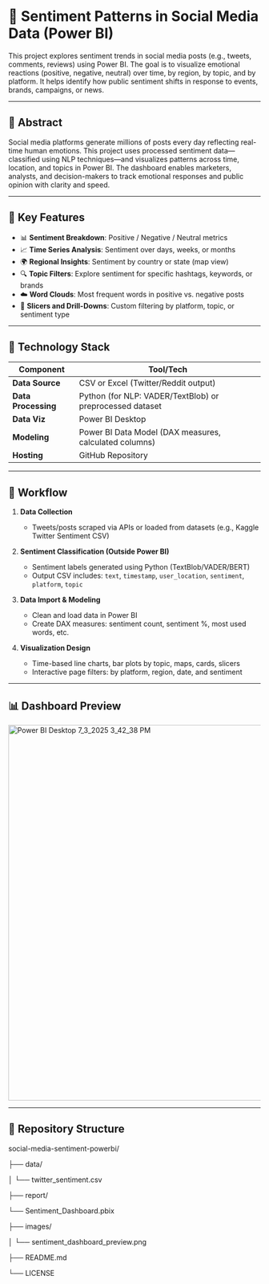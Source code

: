 # 💬 Sentiment Patterns in Social Media Data (Power BI)

This project explores sentiment trends in social media posts (e.g., tweets, comments, reviews) using Power BI. The goal is to visualize emotional reactions (positive, negative, neutral) over time, by region, by topic, and by platform. It helps identify how public sentiment shifts in response to events, brands, campaigns, or news.

---

## 🧠 Abstract

Social media platforms generate millions of posts every day reflecting real-time human emotions. This project uses processed sentiment data—classified using NLP techniques—and visualizes patterns across time, location, and topics in Power BI. The dashboard enables marketers, analysts, and decision-makers to track emotional responses and public opinion with clarity and speed.

---

## 🚀 Key Features

- 📊 **Sentiment Breakdown**: Positive / Negative / Neutral metrics
- 📈 **Time Series Analysis**: Sentiment over days, weeks, or months
- 🌍 **Regional Insights**: Sentiment by country or state (map view)
- 🔍 **Topic Filters**: Explore sentiment for specific hashtags, keywords, or brands
- ☁️ **Word Clouds**: Most frequent words in positive vs. negative posts
- 📌 **Slicers and Drill-Downs**: Custom filtering by platform, topic, or sentiment type

---

## 🧰 Technology Stack

| Component         | Tool/Tech                         |
|------------------|-----------------------------------|
| **Data Source**   | CSV or Excel (Twitter/Reddit output) |
| **Data Processing** | Python (for NLP: VADER/TextBlob) or preprocessed dataset |
| **Data Viz**      | Power BI Desktop                   |
| **Modeling**      | Power BI Data Model (DAX measures, calculated columns) |
| **Hosting**       | GitHub Repository                  |

---

## 🔄 Workflow

1. **Data Collection**  
   - Tweets/posts scraped via APIs or loaded from datasets (e.g., Kaggle Twitter Sentiment CSV)

2. **Sentiment Classification (Outside Power BI)**  
   - Sentiment labels generated using Python (TextBlob/VADER/BERT)
   - Output CSV includes: `text`, `timestamp`, `user_location`, `sentiment`, `platform`, `topic`

3. **Data Import & Modeling**  
   - Clean and load data in Power BI
   - Create DAX measures: sentiment count, sentiment %, most used words, etc.

4. **Visualization Design**  
   - Time-based line charts, bar plots by topic, maps, cards, slicers
   - Interactive page filters: by platform, region, date, and sentiment

---

## 📊 Dashboard Preview

<img width="1346" height="748" alt="Power BI Desktop 7_3_2025 3_42_38 PM" src="https://github.com/user-attachments/assets/f762c159-c8ea-4d89-a0df-f715ec424c5d" />


---

## 📂 Repository Structure

social-media-sentiment-powerbi/
  
  ├── data/
  
  │ └── twitter_sentiment.csv
 
  ├── report/
   
   └── Sentiment_Dashboard.pbix
 
  ├── images/
 
  │ └── sentiment_dashboard_preview.png
 
  ├── README.md
 
  └── LICENSE
